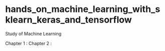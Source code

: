 # hands_on_machine_learning_with_sklearn_keras_and_tensorflow
Study of Machine Learning

Chapter 1 : 
Chapter 2 : 
